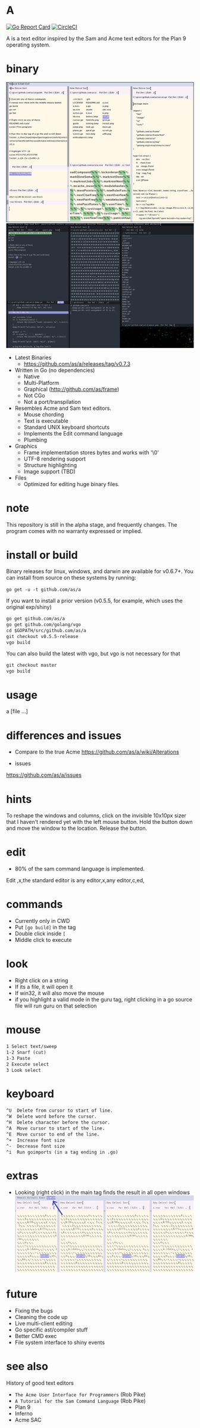 # A
[![Go Report Card](https://goreportcard.com/badge/github.com/as/a)](https://goreportcard.com/badge/github.com/as/a)
[![CircleCI](https://circleci.com/gh/as/a/tree/master.svg?style=svg)](https://circleci.com/gh/as/a/tree/master)

A is a text editor inspired by the Sam and Acme text editors for the Plan 9 operating system.

# binary 
![paint](a.png)
![paint](b.png)

- Latest Binaries
	- https://github.com/as/a/releases/tag/v0.7.3
- Written in Go (no dependencies)
	- Native
	- Multi-Platform
	- Graphical (http://github.com/as/frame)
	- Not CGo
	- Not a port/transpilation 
- Resembles Acme and Sam text editors.
	- Mouse chording
	- Text is executable
	- Standard UNIX keyboard shortcuts
	- Implements the Edit command language
	- Plumbing
- Graphics
	- Frame implementation stores bytes and works with '\0'
	- UTF-8 rendering support 
	- Structure highlighting
	- Image support (TBD)
- Files
	- Optimized for editing huge binary files.


# note

This repository is still in the alpha stage, and frequently changes. The program comes with
no warranty expressed or implied. 

# install or build

Binary releases for linux, windows, and darwin are available for v0.6.7+. You can install
from source on these systems by running:

`go get -u -t github.com/as/a`

If you want to install a prior version (v0.5.5, for example, which uses the original exp/shiny)

```
go get github.com/as/a
go get github.com/golang/vgo
cd $GOPATH/src/github.com/as/a
git checkout v0.5.5-release 
vgo build
```

You can also build the latest with vgo, but vgo is not necessary for that

```
git checkout master
vgo build
```

# usage
a [file ...]

# differences and issues
- Compare to the true Acme
https://github.com/as/a/wiki/Alterations

- issues

https://github.com/as/a/issues


# hints
To reshape the windows and columns, click on the invisible 10x10px sizer that I haven't rendered yet with the left mouse button. 
Hold the button down and move the window to the location. 
Release the button.

# edit
- 80% of the sam command language is implemented.

Edit ,x,the standard editor is any editor,x,any editor,c,ed,

# commands
- Currently only in CWD
- Put ```[go build]``` in the tag
- Double click inside ```[```
- Middle click to execute

# look
- Right click on a string
- If its a file, it will open it
- If win32, it will also move the mouse
- if you highlight a valid mode in the guru tag, right clicking in a go source file will run guru on that selection

# mouse
```
1 Select text/sweep
1-2 Snarf (cut)
1-3 Paste
2 Execute select
3 Look select
```

# keyboard
```
^U  Delete from cursor to start of line.
^W  Delete word before the cursor.
^H  Delete character before the cursor.
^A  Move cursor to start of the line.
^E  Move cursor to end of the line.
^+  Increase font size
^-  Decrease font size
^i	Run goimports (in a tag ending in .go)
```

# extras
- Looking (right click) in the main tag finds the result in all open windows
![paint](jump.png)    

# future
- Fixing the bugs
- Cleaning the code up
- Live multi-client editing
- Go specific ast/compiler stuff
- Better CMD exec
- File system interface to shiny events

# see also
History of good text editors

- `The Acme User Interface for Programmers` (Rob Pike)
- `A Tutorial for the Sam Command Language` (Rob Pike)
- Plan 9 
- Inferno
- Acme SAC
